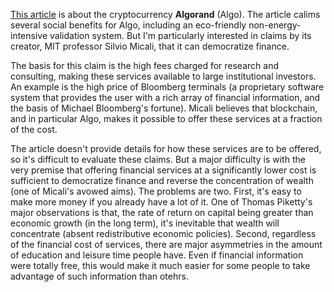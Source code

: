 [This article](https://cointelegraph.com/news/algorand-founder-silvio-micali-wants-to-usher-in-the-democratization-of-finance) is about the cryptocurrency **Algorand** (Algo).  The article calims several social benefits for Algo, including an eco-friendly non-energy-intensive validation system.  But I'm particularly interested in claims by its creator, MIT professor Silvio Micali, that it can democratize finance.

The basis for this claim is the high fees charged for research and consulting, making these services available to large institutional investors.  An example is the high price of Bloomberg terminals (a proprietary software system that provides the user with a rich array of financial information, and the basis  of Michael Bloomberg's fortune).  Micali believes that blockchain, and in particular Algo, makes it possible to offer these services at a fraction of the cost.

The article doesn't provide details for how these services are to be offered, so it's difficult to evaluate these claims. But a major difficulty is with the very premise that offering financial services at a significantly lower cost is sufficient to democratize finance and reverse the concentration of wealth (one of Micali's avowed aims).  The problems are two. First, it's easy to make more money if you already have a lot of it.  One of Thomas Piketty's major observations is that, the rate of return on capital being greater than economic growth (in the long term), it's inevitable that  wealth will concentrate (absent redistributive economic policies).  Second, regardless of the financial cost of services, there are major asymmetries in the amount of education and leisure time people have. Even if financial information were totally free, this would make it much easier for some people to take advantage of such information than otehrs.
